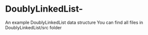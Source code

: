 # DoublyLinkedList-
An example DoublyLinkedList data structure
You can find all files in DoublyLinkedList/src folder
